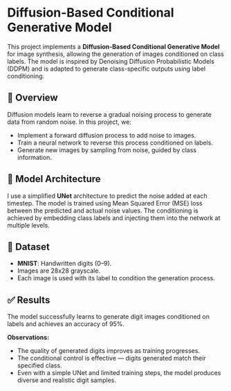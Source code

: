 # Diffusion-Based Conditional Generative Model

This project implements a **Diffusion-Based Conditional Generative Model** for image synthesis, allowing the generation of images conditioned on class labels. The model is inspired by Denoising Diffusion Probabilistic Models (DDPM) and is adapted to generate class-specific outputs using label conditioning.

## 📌 Overview

Diffusion models learn to reverse a gradual noising process to generate data from random noise. In this project, we:
- Implement a forward diffusion process to add noise to images.
- Train a neural network to reverse this process conditioned on labels.
- Generate new images by sampling from noise, guided by class information.

## 🧠 Model Architecture

I use a simplified **UNet** architecture to predict the noise added at each timestep. The model is trained using Mean Squared Error (MSE) loss between the predicted and actual noise values. The conditioning is achieved by embedding class labels and injecting them into the network at multiple levels.

## 🧪 Dataset

- **MNIST**: Handwritten digits (0–9).
- Images are 28x28 grayscale.
- Each image is used with its label to condition the generation process.

## ✅ Results

The model successfully learns to generate digit images conditioned on labels and achieves an accuracy of 95%.

**Observations:**
- The quality of generated digits improves as training progresses.
- The conditional control is effective — digits generated match their specified class.
- Even with a simple UNet and limited training steps, the model produces diverse and realistic digit samples.


